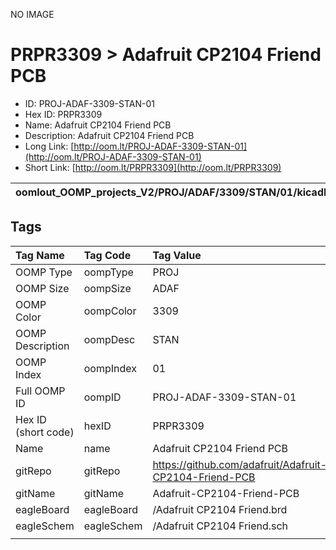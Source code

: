 


  
NO IMAGE  
# PRPR3309 > Adafruit CP2104 Friend PCB

- ID: PROJ-ADAF-3309-STAN-01
- Hex ID: PRPR3309
- Name: Adafruit CP2104 Friend PCB
- Description: Adafruit CP2104 Friend PCB
- Long Link: [http://oom.lt/PROJ-ADAF-3309-STAN-01](http://oom.lt/PROJ-ADAF-3309-STAN-01)
- Short Link: [http://oom.lt/PRPR3309](http://oom.lt/PRPR3309)
  

|oomlout_OOMP_projects_V2/PROJ/ADAF/3309/STAN/01/kicadPcb3dFront.png|oomlout_OOMP_projects_V2/PROJ/ADAF/3309/STAN/01/kicadPcb3dBack.png|oomlout_OOMP_projects_V2/PROJ/ADAF/3309/STAN/01/kicadPcb3d.png||
| :---: | :---: | :---: | :---: |

## Tags
  

|Tag Name|Tag Code|Tag Value|
| :--- | :--- | :--- |
|OOMP Type|oompType|PROJ|
|OOMP Size|oompSize|ADAF|
|OOMP Color|oompColor|3309|
|OOMP Description|oompDesc|STAN|
|OOMP Index|oompIndex|01|
|Full OOMP ID|oompID|PROJ-ADAF-3309-STAN-01|
|Hex ID (short code)|hexID|PRPR3309|
|Name|name|Adafruit CP2104 Friend PCB|
|gitRepo|gitRepo|https://github.com/adafruit/Adafruit-CP2104-Friend-PCB|
|gitName|gitName|Adafruit-CP2104-Friend-PCB|
|eagleBoard|eagleBoard|/Adafruit CP2104 Friend.brd|
|eagleSchem|eagleSchem|/Adafruit CP2104 Friend.sch|
||||
